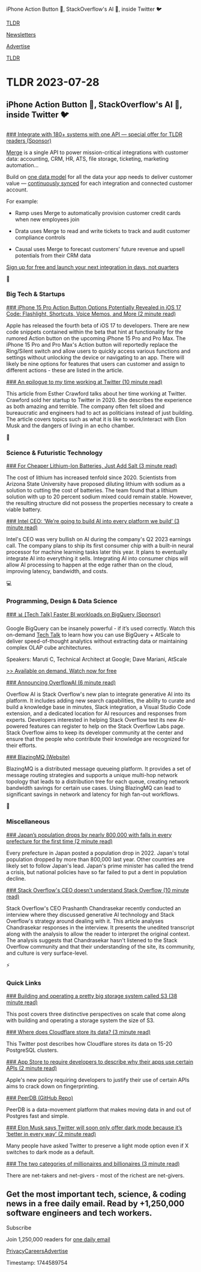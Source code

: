 iPhone Action Button 📱, StackOverflow's AI 🤖, inside Twitter 🐦

[TLDR](/)

[Newsletters](/newsletters)

[Advertise](https://advertise.tldr.tech/)

[TLDR](/)

# TLDR 2023-07-28

## iPhone Action Button 📱, StackOverflow's AI 🤖, inside Twitter 🐦

### 

[### Integrate with 180+ systems with one API — special offer for TLDR readers (Sponsor)](https://merge.dev/sponsorships/tldr?utm_campaign=TLDR%20Q3%202023&amp;utm_source=sponsorship&amp;utm_medium=newsletter&amp;utm_content=Primary)

[Merge](https://merge.dev/sponsorships/tldr?utm_campaign=TLDR%20Q3%202023&utm_source=sponsorship&utm_medium=newsletter&utm_content=Primary) is a single API to power mission-critical integrations with customer data: accounting, CRM, HR, ATS, file storage, ticketing, marketing automation…

Build on [one data model](https://merge.dev/sponsorships/tldr?utm_campaign=TLDR%20Q3%202023&utm_source=sponsorship&utm_medium=newsletter&utm_content=Primary) for all the data your app needs to deliver customer value — [continuously synced](https://merge.dev/sponsorships/tldr?utm_campaign=TLDR%20Q3%202023&utm_source=sponsorship&utm_medium=newsletter&utm_content=Primary) for each integration and connected customer account.

For example:

* Ramp uses Merge to automatically provision customer credit cards when new employees join

* Drata uses Merge to read and write tickets to track and audit customer compliance controls

* Causal uses Merge to forecast customers’ future revenue and upsell potentials from their CRM data

[Sign up for free and launch your next integration in days, not quarters](https://merge.dev/sponsorships/tldr?utm_campaign=TLDR%20Q3%202023&utm_source=sponsorship&utm_medium=newsletter&utm_content=Primary)

📱

### Big Tech & Startups

[### iPhone 15 Pro Action Button Options Potentially Revealed in iOS 17 Code: Flashlight, Shortcuts, Voice Memos, and More (2 minute read)](https://www.macrumors.com/2023/07/26/ios-17-beta-action-button-iphone-15-pro/?utm_source=tldrnewsletter)

Apple has released the fourth beta of iOS 17 to developers. There are new code snippets contained within the beta that hint at functionality for the rumored Action button on the upcoming iPhone 15 Pro and Pro Max. The iPhone 15 Pro and Pro Max's Action button will reportedly replace the Ring/Silent switch and allow users to quickly access various functions and settings without unlocking the device or navigating to an app. There will likely be nine options for features that users can customer and assign to different actions - these are listed in the article.

[### An epilogue to my time working at Twitter (10 minute read)](https://esthercrawford.medium.com/an-epilogue-to-my-time-working-at-twitter-24a126098246?utm_source=tldrnewsletter)

This article from Esther Crawford talks about her time working at Twitter. Crawford sold her startup to Twitter in 2020. She describes the experience as both amazing and terrible. The company often felt siloed and bureaucratic and engineers had to act as politicians instead of just building. The article covers topics such as what it is like to work/interact with Elon Musk and the dangers of living in an echo chamber.

🚀

### Science & Futuristic Technology

[### For Cheaper Lithium-Ion Batteries, Just Add Salt (3 minute read)](https://spectrum.ieee.org/lithium-battery?utm_source=tldrnewsletter)

The cost of lithium has increased tenfold since 2020. Scientists from Arizona State University have proposed diluting lithium with sodium as a solution to cutting the cost of batteries. The team found that a lithium solution with up to 20 percent sodium mixed could remain stable. However, the resulting structure did not possess the properties necessary to create a viable battery.

[### Intel CEO: ‘We’re going to build AI into every platform we build’ (3 minute read)](https://www.theverge.com/2023/7/27/23810360/intel-pat-gelsinger-ai-every-platform-promise?utm_source=tldrnewsletter)

Intel's CEO was very bullish on AI during the company's Q2 2023 earnings call. The company plans to ship its first consumer chip with a built-in neural processor for machine learning tasks later this year. It plans to eventually integrate AI into everything it sells. Integrating AI into consumer chips will allow AI processing to happen at the edge rather than on the cloud, improving latency, bandwidth, and costs.

💻

### Programming, Design & Data Science

[### 📊 [Tech Talk] Faster BI workloads on BigQuery (Sponsor)](https://www.atscale.com/resource/modernizing-olap-and-bi-with-atscale-and-google-bigquery/?utm_medium=email&amp;utm_source=tldr&amp;utm_campaign=20230726webinar&amp;utm_content=null&amp;utm_term=null)

Google BigQuery can be insanely powerful - if it’s used correctly. Watch this on-demand [Tech Talk](https://www.atscale.com/resource/modernizing-olap-and-bi-with-atscale-and-google-bigquery/?utm_medium=email&utm_source=tldr&utm_campaign=20230726webinar&utm_content=null&utm_term=null) to learn how you can use BigQuery + AtScale to deliver speed-of-thought analytics without extracting data or maintaining complex OLAP cube architectures.

Speakers: Maruti C, Technical Architect at Google; Dave Mariani, AtScale

[>> Available on demand. Watch now for free](https://www.atscale.com/resource/modernizing-olap-and-bi-with-atscale-and-google-bigquery/?utm_medium=email&utm_source=tldr&utm_campaign=20230726webinar&utm_content=null&utm_term=null)

[### Announcing OverflowAI (6 minute read)](https://stackoverflow.blog/2023/07/27/announcing-overflowai/?utm_source=tldrnewsletter)

Overflow AI is Stack Overflow's new plan to integrate generative AI into its platform. It includes adding new search capabilities, the ability to curate and build a knowledge base in minutes, Slack integration, a Visual Studio Code extension, and a dedicated location for AI resources and responses from experts. Developers interested in helping Stack Overflow test its new AI-powered features can register to help on the Stack Overflow Labs page. Stack Overflow aims to keep its developer community at the center and ensure that the people who contribute their knowledge are recognized for their efforts.

[### BlazingMQ (Website)](https://bloomberg.github.io/blazingmq/?utm_source=tldrnewsletter)

BlazingMQ is a distributed message queueing platform. It provides a set of message routing strategies and supports a unique multi-hop network topology that leads to a distribution tree for each queue, creating network bandwidth savings for certain use cases. Using BlazingMQ can lead to significant savings in network and latency for high fan-out workflows.

🎁

### Miscellaneous

[### Japan’s population drops by nearly 800,000 with falls in every prefecture for the first time (2 minute read)](https://www.theguardian.com/world/2023/jul/26/japan-population-how-many-people-drops-first-time-births-deaths?utm_source=tldrnewsletter)

Every prefecture in Japan posted a population drop in 2022. Japan's total population dropped by more than 800,000 last year. Other countries are likely set to follow Japan's lead. Japan's prime minister has called the trend a crisis, but national policies have so far failed to put a dent in population decline.

[### Stack Overflow's CEO doesn't understand Stack Overflow (10 minute read)](https://jlericson.com/2023/07/26/not_understanding.html?utm_source=tldrnewsletter)

Stack Overflow's CEO Prashanth Chandrasekar recently conducted an interview where they discussed generative AI technology and Stack Overflow's strategy around dealing with it. This article analyses Chandrasekar responses in the interview. It presents the unedited transcript along with the analysis to allow the reader to interpret the original context. The analysis suggests that Chandrasekar hasn't listened to the Stack Overflow community and that their understanding of the site, its community, and culture is very surface-level.

⚡

### Quick Links

[### Building and operating a pretty big storage system called S3 (38 minute read)](https://www.allthingsdistributed.com/2023/07/building-and-operating-a-pretty-big-storage-system.html?utm_source=tldrnewsletter)

This post covers three distinctive perspectives on scale that come along with building and operating a storage system the size of S3.

[### Where does Cloudflare store its data? (3 minute read)](https://twitter.com/BdKozlovski/status/1684098236426878976?s=20?utm_source=tldrnewsletter)

This Twitter post describes how Cloudflare stores its data on 15-20 PostgreSQL clusters.

[### App Store to require developers to describe why their apps use certain APIs (2 minute read)](https://9to5mac.com/2023/07/27/app-store-describe-app-api/?utm_source=tldrnewsletter)

Apple's new policy requiring developers to justify their use of certain APIs aims to crack down on fingerprinting.

[### PeerDB (GitHub Repo)](https://github.com/PeerDB-io/peerdb?utm_source=tldrnewsletter)

PeerDB is a data-movement platform that makes moving data in and out of Postgres fast and simple.

[### Elon Musk says Twitter will soon only offer dark mode because it’s ‘better in every way’ (2 minute read)](https://www.theverge.com/2023/7/27/23810140/elon-musk-twitter-x-dark-mode-only?utm_source=tldrnewsletter)

Many people have asked Twitter to preserve a light mode option even if X switches to dark mode as a default.

[### The two categories of millionaires and billionaires (3 minute read)](https://twitter.com/Patticus/status/1684556264062296064?utm_source=tldrnewsletter)

There are net-takers and net-givers - most of the richest are net-givers.

## Get the most important tech, science, & coding news in a free daily email. Read by +1,250,000 software engineers and tech workers.

Subscribe

Join 1,250,000 readers for [one daily email](/api/latest/tech)

[Privacy](/privacy)[Careers](https://jobs.ashbyhq.com/tldr.tech)[Advertise](/tech/advertise)

Timestamp: 1744589754